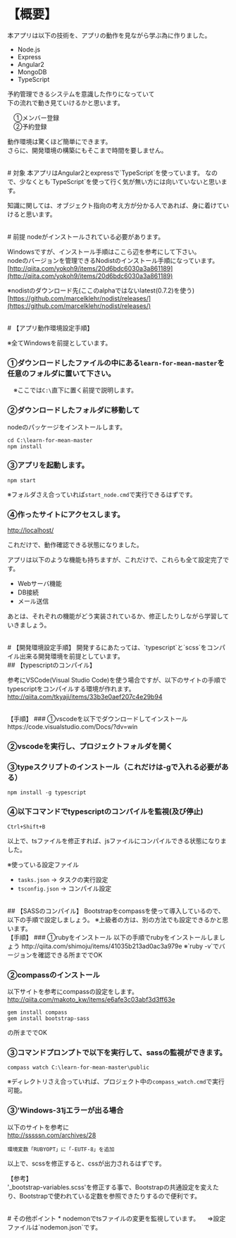# 【概要】

本アプリは以下の技術を、アプリの動作を見ながら学ぶ為に作りました。

* Node.js
* Express
* Angular2
* MongoDB
* TypeScript


予約管理できるシステムを意識した作りになっていて  
下の流れで動き見ていけるかと思います。

　①メンバー登録  
　②予約登録

動作環境は驚くほど簡単にできます。  
さらに、開発環境の構築にもそこまで時間を要しません。

<br>
# 対象
本アプリはAngular2とexpressで`TypeScript`を使っています。
なので、少なくとも`TypeScript`を使って行く気が無い方には向いていないと思います。

知識に関しては、オブジェクト指向の考え方が分かる人であれば、身に着けていけると思います。


<br>
# 前提
nodeがインストールされている必要があります。

Windowsですが、インストール手順はここら辺を参考にして下さい。  
nodeのバージョンを管理できるNodistのインストール手順になっています。  
[http://qiita.com/yokoh9/items/20d6bdc6030a3a861189](http://qiita.com/yokoh9/items/20d6bdc6030a3a861189)

※nodistのダウンロード先(ここのalphaではないlatest(0.7.2)を使う)  
[https://github.com/marcelklehr/nodist/releases/](https://github.com/marcelklehr/nodist/releases/)

<br>
# 【アプリ動作環境設定手順】

※全てWindowsを前提としています。

### ①ダウンロードしたファイルの中にある`learn-for-mean-master`を任意のフォルダに置いて下さい。  
　※ここでは`C:\`直下に置く前提で説明します。

### ②ダウンロードしたフォルダに移動して
nodeのパッケージをインストールします。

```
cd C:\learn-for-mean-master
npm install
```

### ③アプリを起動します。

```
npm start
```
※フォルダさえ合っていれば`start_node.cmd`で実行できるはずです。

### ④作ったサイトにアクセスします。  
[http://localhost/](http://localhost/)


これだけで、動作確認できる状態になりました。

アプリは以下のような機能も持ちますが、これだけで、これらも全て設定完了です。
* Webサーバ機能
* DB接続
* メール送信

あとは、それぞれの機能がどう実装されているか、修正したりしながら学習していきましょう。

<br>
# 【開発環境設定手順】
開発するにあたっては、`typescript`と`scss`をコンパイル出来る開発環境を前提としています。

<br>
## 【typescriptのコンパイル】

参考にVSCode(Visual Studio Code)を使う場合ですが、以下のサイトの手順でtypescriptをコンパイルする環境が作れます。  
http://qiita.com/tkyaji/items/33b3e0aef207c4e29b94  

<br>
【手順】  
### ①vscodeを以下でダウンロードしてインストール
https://code.visualstudio.com/Docs/?dv=win


### ②vscodeを実行し、プロジェクトフォルダを開く

### ③typeスクリプトのインストール（これだけは-gで入れる必要がある）
```
npm install -g typescript
```

### ④以下コマンドでtypescriptのコンパイルを監視(及び停止)
```
Ctrl+Shift+B
```
以上で、tsファイルを修正すれば、jsファイルにコンパイルできる状態になりました。  

※使っている設定ファイル
* `tasks.json` -> タスクの実行設定
* `tsconfig.json` -> コンパイル設定


<br>
## 【SASSのコンパイル】
Bootstrapをcompassを使って導入しているので、以下の手順で設定しましょう。  
※上級者の方は、別の方法でも設定できるかと思います。

<br>
【手順】
### ①rubyをインストール  
以下の手順でrubyをインストールしましょう  
http://qiita.com/shimoju/items/41035b213ad0ac3a979e  
※`ruby -v`でバージョンを確認できる所まででOK
 
### ②compassのインストール  
以下サイトを参考にcompassの設定をします。  
http://qiita.com/makoto_kw/items/e6afe3c03abf3d3ff63e  
```
gem install compass
gem install bootstrap-sass
```
の所まででOK


### ③コマンドプロンプトで以下を実行して、sassの監視ができます。
```
compass watch C:\learn-for-mean-master\public
```
※ディレクトリさえ合っていれば、プロジェクト中の`compass_watch.cmd`で実行可能。

### ③'Windows-31jエラーが出る場合  
以下のサイトを参考に  
http://sssssn.com/archives/28
```
環境変数「RUBYOPT」に「-EUTF-8」を追加
```

以上で、scssを修正すると、cssが出力されるはずです。

【参考】  
'_bootstrap-variables.scss'を修正する事で、Bootstrapの共通設定を変えたり、Bootstrapで使われている定数を参照できたりするので便利です。

<br>
# その他ポイント
* nodemonでtsファイルの変更を監視しています。  
　⇒設定ファイルは`nodemon.json`です。